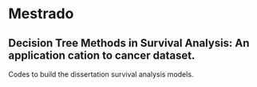 # Mestrado

## Decision Tree Methods in Survival Analysis: An application cation to cancer dataset.


Codes to build the dissertation survival analysis models.
